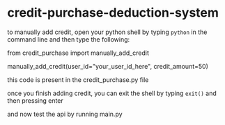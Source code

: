 # credit-purchase-deduction-system


to manually add credit, open your python shell by typing `python` in the command line and then type the following:

from credit_purchase import manually_add_credit

manually_add_credit(user_id="your_user_id_here", credit_amount=50)

this code is present in the credit_purchase.py file

once you finish adding credit, you can exit the shell by typing `exit()` and then pressing enter


and now test the api by running main.py 

